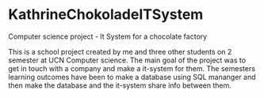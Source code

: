 # KathrineChokoladeITSystem
Computer science project - It System for a chocolate factory 

This is a school project created by me and three other students on 2 semester at UCN Computer science. The main goal of the project was to get in touch with a company and make a it-system for them. 
The semesters learning outcomes have been to make a database using SQL mananger and then make the database and the it-system share info between them. 
